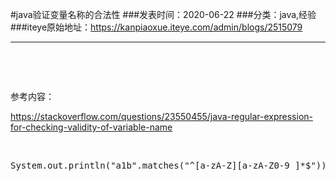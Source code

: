 #java验证变量名称的合法性
###发表时间：2020-06-22
###分类：java,经验
###iteye原始地址：<a href="https://kanpiaoxue.iteye.com/admin/blogs/2515079" target="_blank">https://kanpiaoxue.iteye.com/admin/blogs/2515079</a>

---

<div class="iteye-blog-content-contain" style="font-size: 14px;"> 
 <p>&nbsp;</p> 
 <p>&nbsp;</p> 
 <p>参考内容：</p> 
 <p><a href="https://stackoverflow.com/questions/23550455/java-regular-expression-for-checking-validity-of-variable-name">https://stackoverflow.com/questions/23550455/java-regular-expression-for-checking-validity-of-variable-name</a></p> 
 <p>&nbsp;</p> 
 <pre name="code" class="java">System.out.println("a1b".matches("^[a-zA-Z][a-zA-Z0-9_]*$")); // true</pre> 
 <p>&nbsp;</p> 
 <p>&nbsp;</p> 
</div>